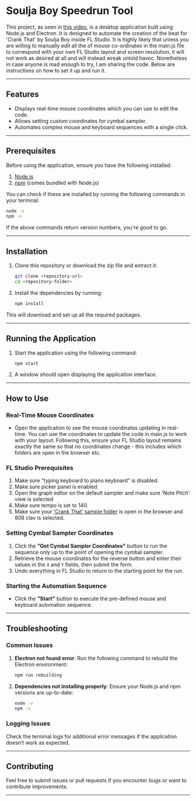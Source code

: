 # Soulja Boy Speedrun Tool

This project, as seen in [this video](https://www.youtube.com/watch?v=DybozXDg00I), is a desktop application built using Node.js and Electron. It is designed to automate the creation of the beat for 'Crank That' by Soulja Boy inside FL Studio. It is highly likely that unless you are willing to manually edit all the of mouse co-ordinates in the main.js file to correspond with your own FL Studio layout and screen resolution, it will not work as desired at all and will instead wreak untold havoc. Nonetheless in case anyone is mad enough to try, I am sharing the code. Below are instructions on how to set it up and run it.

---

## Features
- Displays real-time mouse coordinates which you can use to edit the code.
- Allows setting custom coordinates for cymbal sampler.
- Automates complex mouse and keyboard sequences with a single click.

---

## Prerequisites
Before using the application, ensure you have the following installed:

1. [Node.js](https://nodejs.org/)
2. [npm](https://www.npmjs.com/) (comes bundled with Node.js)

You can check if these are installed by running the following commands in your terminal:

```bash
node -v
npm -v
```

If the above commands return version numbers, you're good to go.

---

## Installation
1. Clone this repository or download the zip file and extract it:
   ```bash
   git clone <repository-url>
   cd <repository-folder>
   ```

2. Install the dependencies by running:
   ```bash
   npm install
   ```

This will download and set up all the required packages.

---

## Running the Application
1. Start the application using the following command:
   ```bash
   npm start
   ```

2. A window should open displaying the application interface.

---

## How to Use

### Real-Time Mouse Coordinates
- Open the application to see the mouse coordinates updating in real-time. You can use the coordinates to update the code in main.js to work with your layout. Following this, ensure your FL Studio layout remains exactly the same so that no coordinates change - this includes which folders are open in the browser etc.

### FL Studio Prerequisites
1. Make sure "typing keyboard to piano keyboard" is disabled.
2. Make sure picker panel is enabled.
3. Open the graph editor on the default sampler and make sure 'Note Pitch' view is selected
4. Make sure tempo is set to 140.
5. Make sure your ['Crank That' sample folder](https://drive.google.com/drive/u/0/folders/1dx0fPBhkKi5XwLYJwMD7tXUqeh-C3xyO) is open in the browser and 808 clav is selected.


### Setting Cymbal Sampler Coordinates
1. Click the **"Get Cymbal Sampler Coordinates"** button to run the sequence only up to the point of opening the cymbal sampler.
2. Retrieve the mouse coordinates for the reverse button and enter their values in the `X` and `Y` fields, then submit the form.
3. Undo everything in FL Studio to return to the starting point for the run.

### Starting the Automation Sequence
- Click the **"Start"** button to execute the pre-defined mouse and keyboard automation sequence.

---

## Troubleshooting

### Common Issues
1. **Electron not found error**:
   Run the following command to rebuild the Electron environment:
   ```bash
   npm run rebuilding
   ```

2. **Dependencies not installing properly**:
   Ensure your Node.js and npm versions are up-to-date:
   ```bash
   node -v
   npm -v
   ```

### Logging Issues
Check the terminal logs for additional error messages if the application doesn’t work as expected.

---

## Contributing
Feel free to submit issues or pull requests if you encounter bugs or want to contribute improvements.

---

